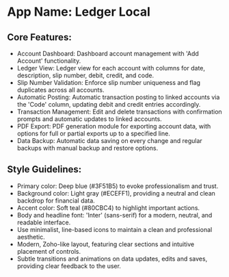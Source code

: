 # **App Name**: Ledger Local

## Core Features:

- Account Dashboard: Dashboard account management with 'Add Account' functionality.
- Ledger View: Ledger view for each account with columns for date, description, slip number, debit, credit, and code.
- Slip Number Validation: Enforce slip number uniqueness and flag duplicates across all accounts.
- Automatic Posting: Automatic transaction posting to linked accounts via the 'Code' column, updating debit and credit entries accordingly.
- Transaction Management: Edit and delete transactions with confirmation prompts and automatic updates to linked accounts.
- PDF Export: PDF generation module for exporting account data, with options for full or partial exports up to a specified line.
- Data Backup: Automatic data saving on every change and regular backups with manual backup and restore options.

## Style Guidelines:

- Primary color: Deep blue (#3F51B5) to evoke professionalism and trust.
- Background color: Light gray (#ECEFF1), providing a neutral and clean backdrop for financial data. 
- Accent color: Soft teal (#80CBC4) to highlight important actions.
- Body and headline font: 'Inter' (sans-serif) for a modern, neutral, and readable interface.
- Use minimalist, line-based icons to maintain a clean and professional aesthetic.
- Modern, Zoho-like layout, featuring clear sections and intuitive placement of controls.
- Subtle transitions and animations on data updates, edits and saves, providing clear feedback to the user.